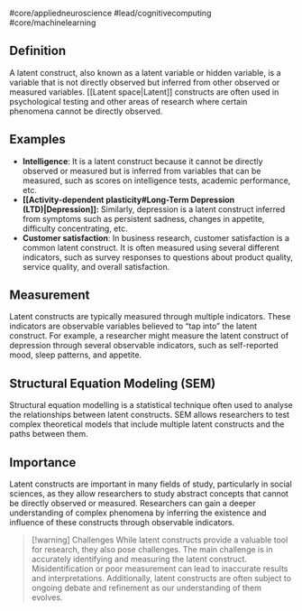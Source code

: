 #core/appliedneuroscience #lead/cognitivecomputing #core/machinelearning

## Definition

A latent construct, also known as a latent variable or hidden variable, is a variable that is not directly observed but inferred from other observed or measured variables. [[Latent space|Latent]] constructs are often used in psychological testing and other areas of research where certain phenomena cannot be directly observed.

## Examples

- **Intelligence**: It is a latent construct because it cannot be directly observed or measured but is inferred from variables that can be measured, such as scores on intelligence tests, academic performance, etc.
- **[[Activity-dependent plasticity#Long-Term Depression (LTD)|Depression]]:** Similarly, depression is a latent construct inferred from symptoms such as persistent sadness, changes in appetite, difficulty concentrating, etc.
- **Customer satisfaction**: In business research, customer satisfaction is a common latent construct. It is often measured using several different indicators, such as survey responses to questions about product quality, service quality, and overall satisfaction.

## Measurement

Latent constructs are typically measured through multiple indicators. These indicators are observable variables believed to “tap into” the latent construct. For example, a researcher might measure the latent construct of depression through several observable indicators, such as self-reported mood, sleep patterns, and appetite.

## Structural Equation Modeling (SEM)

Structural equation modelling is a statistical technique often used to analyse the relationships between latent constructs. SEM allows researchers to test complex theoretical models that include multiple latent constructs and the paths between them.

## Importance

Latent constructs are important in many fields of study, particularly in social sciences, as they allow researchers to study abstract concepts that cannot be directly observed or measured. Researchers can gain a deeper understanding of complex phenomena by inferring the existence and influence of these constructs through observable indicators.

> [!warning] Challenges
While latent constructs provide a valuable tool for research, they also pose challenges. The main challenge is in accurately identifying and measuring the latent construct. Misidentification or poor measurement can lead to inaccurate results and interpretations. Additionally, latent constructs are often subject to ongoing debate and refinement as our understanding of them evolves.
